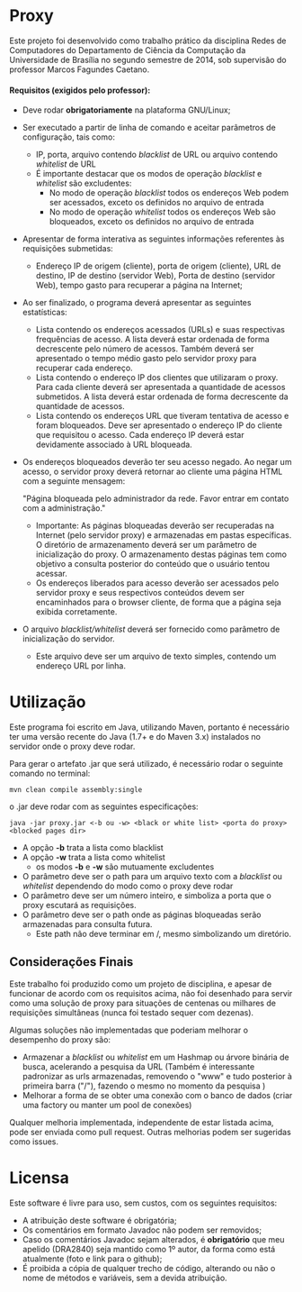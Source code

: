 # Proxy

Este projeto foi desenvolvido como trabalho prático da disciplina Redes de Computadores do Departamento de Ciência da Computação da Universidade de Brasília no segundo semestre de 2014, sob supervisão do professor Marcos Fagundes Caetano. 

#### Requisitos (exigidos pelo professor):

* Deve rodar __obrigatoriamente__ na plataforma GNU/Linux;
* Ser executado a partir de linha de comando e aceitar parâmetros de configuração, tais como:
  * IP, porta, arquivo contendo _blacklist_ de URL ou arquivo contendo _whitelist_ de URL
  * É importante destacar que os modos de operação _blacklist_ e _whitelist_ são excludentes:
    * No modo de operação _blacklist_ todos os endereços Web podem ser acessados, exceto os definidos no arquivo de entrada
    * No modo de operação _whitelist_ todos os endereços Web são bloqueados, exceto os definidos no arquivo de entrada
* Apresentar de forma interativa as seguintes informações referentes às requisições submetidas:
  * Endereço IP de origem (cliente), porta de origem (cliente), URL de destino, IP de destino (servidor Web), Porta de destino (servidor Web), tempo gasto para recuperar a página na Internet;
* Ao ser finalizado, o programa deverá apresentar as seguintes estatísticas:
  * Lista contendo os endereços acessados (URLs) e suas respectivas frequências de acesso. A lista deverá estar ordenada de forma decrescente pelo número de acessos. Também deverá ser apresentado o tempo médio gasto pelo servidor proxy para recuperar cada endereço.
  * Lista contendo o endereço IP dos clientes que utilizaram o proxy. Para cada cliente deverá ser apresentada a quantidade de acessos submetidos. A lista deverá estar ordenada de forma decrescente da quantidade de acessos.
  * Lista contendo os endereços URL que tiveram tentativa de acesso e foram bloqueados. Deve ser apresentado o endereço IP do cliente que requisitou o acesso. Cada endereço IP deverá estar devidamente associado à URL bloqueada.
 
* Os endereços bloqueados deverão ter seu acesso negado. Ao negar um acesso, o servidor proxy deverá retornar ao cliente uma página HTML com a seguinte mensagem:

    "Página bloqueada pelo administrador da rede. Favor entrar em contato com a administração."
  * Importante: As páginas bloqueadas deverão ser recuperadas na Internet (pelo servidor proxy) e armazenadas em pastas específicas. O diretório de armazenamento deverá ser um parâmetro de inicialização do proxy. O armazenamento destas páginas tem como objetivo a consulta posterior do conteúdo que o usuário tentou acessar.
  * Os endereços liberados para acesso deverão ser acessados pelo servidor proxy e seus respectivos conteúdos devem ser encaminhados para o browser cliente, de forma que a página seja exibida corretamente.
* O arquivo _blacklist/whitelist_ deverá ser fornecido como parâmetro de inicialização do servidor.
  * Este arquivo deve ser um arquivo de texto simples, contendo um endereço URL por linha.


# Utilização

Este programa foi escrito em Java, utilizando Maven, portanto é necessário ter uma versão recente do Java (1.7+ e do Maven 3.x) instalados no servidor onde o proxy deve rodar.

Para gerar o artefato .jar que será utilizado, é necessário rodar o seguinte comando no terminal:

``` mvn clean compile assembly:single ```

o .jar deve rodar com as seguintes especificações:

``` java -jar proxy.jar <-b ou -w> <black or white list> <porta do proxy> <blocked pages dir> ```

* A opção __-b__ trata a lista como blacklist
* A opção __-w__ trata a lista como whitelist
  * os modos __-b__ e __-w__ são mutuamente excludentes
* O parâmetro __<black or white list>__ deve ser o path para um arquivo texto com a _blacklist_ ou _whitelist_ dependendo do modo como o proxy deve rodar
* O parâmetro __<porta do proxy>__ deve ser um número inteiro, e simboliza a porta que o proxy escutará as requisições.
* O parâmetro __<blocked pages dir>__ deve ser o path onde as páginas bloqueadas serão armazenadas para consulta futura.
  * Este path não deve terminar em /, mesmo simbolizando um diretório.


## Considerações Finais
Este trabalho foi produzido como um projeto de disciplina, e apesar de funcionar de acordo com os requisitos acima, não foi desenhado para servir como uma solução de proxy para situações de centenas ou milhares de requisições simultâneas (nunca foi testado sequer com dezenas).

Algumas soluções não implementadas que poderiam melhorar o desempenho do proxy são:
* Armazenar a _blacklist_ ou _whitelist_ em um Hashmap ou árvore binária de busca, acelerando a pesquisa da URL (Também é interessante padronizar as urls armazenadas, removendo o "www" e tudo posterior à primeira barra ("/"), fazendo o mesmo no momento da pesquisa )
* Melhorar a forma de se obter uma conexão com o banco de dados (criar uma factory ou manter um pool de conexões)
 
Qualquer melhoria implementada, independente de estar listada acima, pode ser enviada como pull request. Outras melhorias podem ser sugeridas como issues.

# Licensa
Este software é livre para uso, sem custos, com os seguintes requisitos:
* A atribuição deste software é obrigatória;
* Os comentários em formato Javadoc não podem ser removidos;
* Caso os comentários Javadoc sejam alterados, é __obrigatório__ que meu apelido (DRA2840) seja mantido como 1º autor, da forma como está atualmente (foto e link para o github);
* É proibida a cópia de qualquer trecho de código, alterando ou não o nome de métodos e variáveis, sem a devida atribuição.
